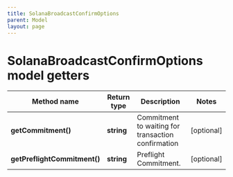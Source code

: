 ```yaml
---
title: SolanaBroadcastConfirmOptions
parent: Model
layout: page
---
```


# SolanaBroadcastConfirmOptions model getters

Method name | Return type | Description | Notes
------------ | ------------- | ------------- | -------------
**getCommitment()** | **string** | Commitment to waiting for transaction confirmation | [optional]
**getPreflightCommitment()** | **string** | Preflight Commitment. | [optional]


